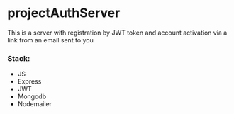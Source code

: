 # projectAuthServer

This is a server with registration by JWT token and account activation via a link from an email sent to you

### Stack:
- JS
- Express
- JWT
- Mongodb
- Nodemailer
